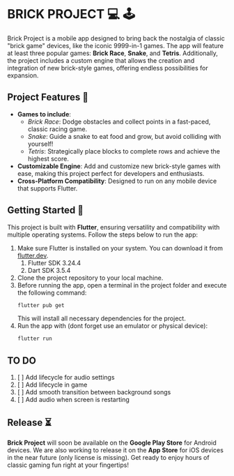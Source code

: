 # BRICK PROJECT 💻 🕹

Brick Project is a mobile app designed to bring back the nostalgia of classic "brick game" devices, like the iconic 9999-in-1 games. The app will feature at least three popular games: **Brick Race**, **Snake**, and **Tetris**. Additionally, the project includes a custom engine that allows the creation and integration of new brick-style games, offering endless possibilities for expansion.

## Project Features 🎯

-   **Games to include**:
    -   _Brick Race_: Dodge obstacles and collect points in a fast-paced, classic racing game.
    -   _Snake_: Guide a snake to eat food and grow, but avoid colliding with yourself!
    -   _Tetris_: Strategically place blocks to complete rows and achieve the highest score.
-   **Customizable Engine**: Add and customize new brick-style games with ease, making this project perfect for developers and enthusiasts.
-   **Cross-Platform Compatibility**: Designed to run on any mobile device that supports Flutter.

## Getting Started 🧭

This project is built with **Flutter**, ensuring versatility and compatibility with multiple operating systems. Follow the steps below to run the app:

1. Make sure Flutter is installed on your system. You can download it from [flutter.dev](https://flutter.dev).
    1. Flutter SDK 3.24.4
    2. Dart SDK 3.5.4
2. Clone the project repository to your local machine.
3. Before running the app, open a terminal in the project folder and execute the following command:
    ```bash
    flutter pub get
    ```
    This will install all necessary dependencies for the project.
4. Run the app with (dont forget use an emulator or physical device):
    ```bash
    flutter run
    ```

## TO DO

1. [ ] Add lifecycle for audio settings
2. [ ] Add lifecycle in game
3. [ ] Add smooth transition between background songs
4. [ ] Add audio when screen is restarting

## Release ⏳

**Brick Project** will soon be available on the **Google Play Store** for Android devices. We are also working to release it on the **App Store** for iOS devices in the near future (only license is missing). Get ready to enjoy hours of classic gaming fun right at your fingertips!
